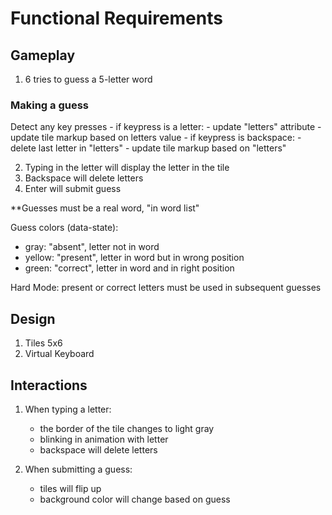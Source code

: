 # Functional Requirements

## Gameplay

1) 6 tries to guess a 5-letter word

### Making a guess

Detect any key presses
    - if keypress is a letter:
        - update "letters" attribute 
            - update tile markup based on letters value
    - if keypress is backspace:
        - delete last letter in "letters"
            - update tile markup based on "letters"

2) Typing in the letter will display the letter in the tile
3) Backspace will delete letters
4) Enter will submit guess

**Guesses must be a real word, "in word list"

Guess colors (data-state):
- gray: "absent", letter not in word
- yellow: "present", letter in word but in wrong position
- green: "correct", letter in word and in right position

Hard Mode: present or correct letters must be used in subsequent guesses

## Design

1) Tiles 5x6
2) Virtual Keyboard

## Interactions

1) When typing a letter:
    - the border of the tile changes to light gray
    - blinking in animation with letter
    - backspace will delete letters

2) When submitting a guess:
    - tiles will flip up
    - background color will change based on guess